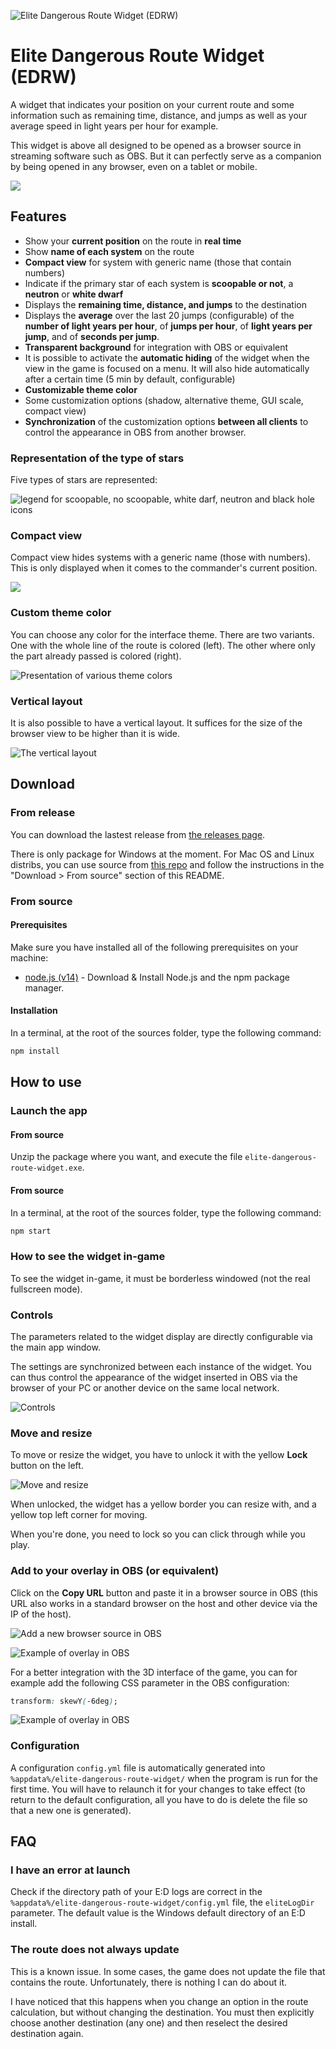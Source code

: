 ![Elite Dangerous Route Widget (EDRW)](docs/images/edrw-banner-text-converted.svg)

# Elite Dangerous Route Widget (EDRW)
A widget that indicates your position on your current route and some information such as remaining time, distance, and jumps as well as your average speed in light years per hour for example.

This widget is above all designed to be opened as a browser source in streaming software such as OBS. But it can perfectly serve as a companion by being opened in any browser, even on a tablet or mobile.

![](docs/gifs/example.gif)

## Features
- Show your **current position** on the route in **real time**
- Show **name of each system** on the route
- **Compact view** for system with generic name (those that contain numbers)
- Indicate if the primary star of each system is **scoopable or not**, a **neutron** or **white dwarf**
- Displays the **remaining time, distance, and jumps** to the destination
- Displays the **average** over the last 20 jumps (configurable) of the **number of light years per hour**, of **jumps per hour**, of **light years per jump**, and of **seconds per jump**.
- **Transparent background** for integration with OBS or equivalent
- It is possible to activate the **automatic hiding** of the widget when the view in the game is focused on a menu. It will also hide automatically after a certain time (5 min by default, configurable)
- **Customizable theme color**
- Some customization options (shadow, alternative theme, GUI scale, compact view)
- **Synchronization** of the customization options **between all clients** to control the appearance in OBS from another browser.

### Representation of the type of stars
Five types of stars are represented:

![legend for scoopable, no scoopable, white darf, neutron and black hole icons](docs/images/legend.png)

### Compact view
Compact view hides systems with a generic name (those with numbers). This is only displayed when it comes to the commander's current position.

![](docs/gifs/compact.gif)

### Custom theme color
You can choose any color for the interface theme. There are two variants. One with the whole line of the route is colored (left). The other where only the part already passed is colored (right).

![Presentation of various theme colors](docs/images/theme-color.png)

### Vertical layout
It is also possible to have a vertical layout. It suffices for the size of the browser view to be higher than it is wide.

![The vertical layout](docs/images/vertical-layout.png)



## Download
### From release
You can download the lastest release from [the releases page](https://github.com/Yori-Mirano/elite-dangerous-route-widget/releases).

There is only package for Windows at the moment. For Mac OS and Linux distribs, you can use source from [this repo](https://github.com/Yori-Mirano/elite-dangerous-route-widget) and follow the instructions in the "Download > From source" section of this README.


### From source

#### Prerequisites
Make sure you have installed all of the following prerequisites on your machine:

- [node.js (v14)](https://nodejs.org/dist/latest-v14.x/) - Download & Install Node.js and the npm package manager.

#### Installation 
In a terminal, at the root of the sources folder, type the following command:

```bash
npm install
```

## How to use
### Launch the app
#### From source
Unzip the package where you want, and execute the file `elite-dangerous-route-widget.exe`.

#### From source
In a terminal, at the root of the sources folder, type the following command:

```bash
npm start
```

### How to see the widget in-game
To see the widget in-game, it must be borderless windowed (not the real fullscreen mode).

### Controls
The parameters related to the widget display are directly configurable via the main app window. 

The settings are synchronized between each instance of the widget. You can thus control the appearance of the widget inserted in OBS via the browser of your PC or another device on the same local network.

![Controls](docs/images/controls.png)

### Move and resize
To move or resize the widget, you have to unlock it with the yellow **Lock** button on the left.

![Move and resize](docs/images/move-n-resize.png)

When unlocked, the widget has a yellow border you can resize with, and a yellow top left corner for moving.

When you're done, you need to lock so you can click through while you play.


### Add to your overlay in OBS (or equivalent)
Click on the **Copy URL** button and paste it in a browser source in OBS (this URL also works in a standard browser on the host and other device via the IP of the host).

![Add a new browser source in OBS](docs/images/obs-settings.png)

![Example of overlay in OBS](docs/images/overlay-obs.jpg)

For a better integration with the 3D interface of the game, you can for example add the following CSS parameter in the OBS configuration:

```css
transform: skewY(-6deg);
```
![Example of overlay in OBS](docs/images/overlay-obs-skew.jpg)

### Configuration
A configuration `config.yml` file is automatically generated into `%appdata%/elite-dangerous-route-widget/` when the program is run for the first time. You will have to relaunch it for your changes to take effect (to return to the default configuration, all you have to do is delete the file so that a new one is generated).


## FAQ

### I have an error at launch
Check if the directory path of your E:D logs are correct in the `%appdata%/elite-dangerous-route-widget/config.yml` file, the `eliteLogDir` parameter. The default value is the Windows default directory of an E:D install.

### The route does not always update
This is a known issue. In some cases, the game does not update the file that contains the route. Unfortunately, there is nothing I can do about it.

I have noticed that this happens when you change an option in the route calculation, but without changing the destination. You must then explicitly choose another destination (any one) and then reselect the desired destination again.

